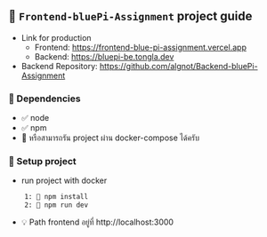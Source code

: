 ## 📙 `Frontend-bluePi-Assignment` project guide

- Link for production
    - Frontend: https://frontend-blue-pi-assignment.vercel.app
    - Backend: https://bluepi-be.tongla.dev
- Backend Repository: https://github.com/algnot/Backend-bluePi-Assignment

### 📍 Dependencies
- ✅ node
- ✅ npm
- 📄 หรือสามารถรัน project ผ่าน docker-compose ได้ครับ 

### 📁 Setup project
- run project with docker
```bash
    1: 📄 npm install
    2: 📄 npm run dev
```
- 💡 Path frontend อยู่ที่ http://localhost:3000
